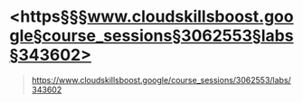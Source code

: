 
# <https§§§www.cloudskillsboost.google§course_sessions§3062553§labs§343602>
> <https://www.cloudskillsboost.google/course_sessions/3062553/labs/343602>
        